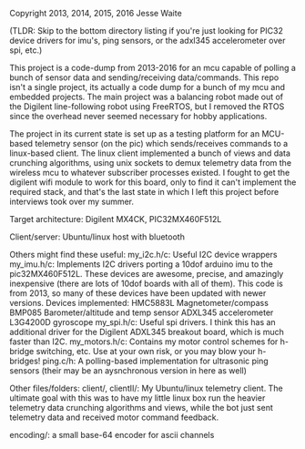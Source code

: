 Copyright 2013, 2014, 2015, 2016 Jesse Waite

(TLDR: Skip to the bottom directory listing if you're just looking for PIC32 device drivers for imu's, ping sensors,
or the adxl345 accelerometer over spi, etc.)

This project is a code-dump from 2013-2016 for an mcu capable of polling a bunch of sensor data and sending/receiving
data/commands. This repo isn't a single project, its actually a code dump for a bunch of my mcu and 
embedded projects. The main project was a balancing robot made out of the Digilent line-following robot
using FreeRTOS, but I removed the RTOS since the overhead never seemed necessary for hobby applications.

The project in its current state is set up as a testing platform for an MCU-based telemetry sensor (on the pic)
which sends/receives commands to a linux-based client. The linux client implemented a bunch of views
and data crunching algorithms, using unix sockets to demux telemetry data from the wireless mcu to whatever
subscriber processes existed. I fought to get the digilent wifi module to work for this board, only to find
it can't implement the required stack, and that's the last state in which I left this project before interviews
took over my summer.


Target architecture:
  Digilent MX4CK, PIC32MX460F512L

Client/server:
  Ubuntu/linux host with bluetooth


Others might find these useful:
  my_i2c.h/c: Useful I2C device wrappers
  my_imu.h/c: Implements I2C drivers porting a 10dof arduino imu to the pic32MX460F512L. These devices
              are awesome, precise, and amazingly inexpensive (there are lots of 10dof boards with all of
              them). This code is from 2013, so many of these devices have been updated with newer versions.
     Devices implemented:
        HMC5883L Magnetometer/compass
        BMP085 Barometer/altitude and temp sensor
        ADXL345 accelerometer
        L3G4200D gyroscope
  my_spi.h/c: Useful spi drivers. I think this has an additional driver for the Digilent ADXL345 breakout board,
        which is much faster than I2C.
  my_motors.h/c: Contains my motor control schemes for h-bridge switching, etc. Use at your own risk, or you may
         blow your h-bridges!
  ping.c/h: A polling-based implementation for ultrasonic ping sensors (their may be an aysnchronous version in here as well)

Other files/folders:
  client/, clientII/: My Ubuntu/linux telemetry client. The ultimate goal with this was to have my little linux
  box run the heavier telemetry data crunching algorithms and views, while the bot just sent telemetry data and received
  motor command feedback.

  encoding/: a small base-64 encoder for ascii channels





